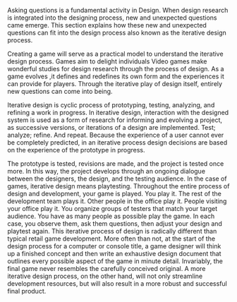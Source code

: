 Asking questions is a fundamental activity in Design. When design research is integrated into the
designing process, new and unexpected questions came emerge. This section explains how these new and unexpected questions
can fit into the design process also known as the iterative design process. 

Creating a game will serve as a practical model to understand the iterative design process. Games aim to delight individuals 
Video games make wonderful studies for design research through the process of design. As a game evolves 
,it defines and redefines its own form and the  experiences it can provide for players.
Through the iterative play of design itself, entirely new questions can come into being.

Iterative design is cyclic process of prototyping, testing, analyzing, and refining a work in progress. 
In iterative design, interaction with the designed system is used as a form of research for informing and evolving 
a project, as successive versions, or iterations of a design are implemented. Test; analyze; refine. And repeat.
Because the experience of a user cannot ever be completely predicted, 
in an iterative process design decisions are based on the experience of the prototype in progress. 

The prototype is tested, revisions are made, and the project is tested once more. In this way, the project develops through 
an ongoing dialogue between the designers, the design, and the testing audience. In the case of games, iterative design means 
playtesting. Throughout the entire process of design and development, your game is played. You play it.
The rest of the development team plays it. Other people in the office play it. People visiting your office play it. 
You organize groups of testers that match your target audience. You have as many people as possible play the game. 
In each case, you observe them, ask them questions, then adjust your design and playtest again. This iterative process of 
design is radically different than typical retail game development. More often than not, at the start of the design process 
for a computer or console title, a game designer will think up a finished concept and then write an exhaustive design
document that outlines every possible aspect of the game in minute detail. Invariably, the final game never resembles 
the carefully conceived original. A more iterative design process, on the other hand, will not only streamline development
resources, but will also result in a more robust and successful final product.
 
 
